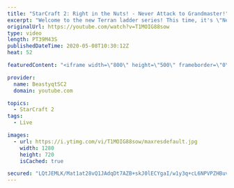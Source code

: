 ```yaml
---
title: "StarCraft 2: Right in the Nuts! - Never Attack to Grandmaster!"
excerpt: "Welcome to the new Terran ladder series! This time, it's \"Never Attack to Grandmaster!\" In this challenge, I play as Terran on the EU ladder, and in every game I'm not allowed to attack with any units except for using Ghosts. I'm allowed to make any army units for defending, as long as I don't attack"
originalUrl: https://youtube.com/watch?v=T1MOIG88sow
type: video
length: PT39M43S
publishedDateTime: 2020-05-08T10:30:12Z
heat: 52

featuredContent: "<iframe width=\"800\" height=\"500\" frameborder=\"0\" src=\"https://www.youtube.com/embed/T1MOIG88sow\" allow=\"accelerometer; autoplay; encrypted-media; gyroscope; picture-in-picture\" allowfullscreen></iframe>"

provider:
  name: BeastyqtSC2
  domain: youtube.com

topics:
  - StarCraft 2
tags:
  - Live

images:
  - url: https://i.ytimg.com/vi/T1MOIG88sow/maxresdefault.jpg
    width: 1280
    height: 720
    isCached: true

secured: "LQtJEMLK/Mat1at28vQ1JAdqDt7AZB+skJ0lECYgaI/w1y3q+cL6NPVPZHBuvthMwnneojZsjmRZIyMD7HtRTg4TIVqaDzf+Oa0Tq4LGdE9aSsTgIWrQgaMNs7oFI2evFlv5k5vkWlhVzIvPNkR/mO7dSZoiigWLqofRftIoYv+XWDBZQs520kbbLqKmwS2M0xnmMMAMc05FPf0Nw3zVEFD/6UrVG7SjlwoDXisHXqFgp0tDqF4pOvUWExniAf6L9Sl2ijoqCkwvhW4V0K+k0KIF6nZUX1xsAFc+nKMONTLotMhTH62DlOX2k2J7oVqG0dk3YIvkiV7J6kJxAgt7ydgkwmMMVJgODXe3yWx7pKG6JmW81uSNFOcd+/0Fjdvw7tcYdhcv7yIiLWONWRRHiUsvc3MlBY3tCC8TuCVvrIc=;PIKlR+nrb2llioVlNrB3+A=="
---
```


